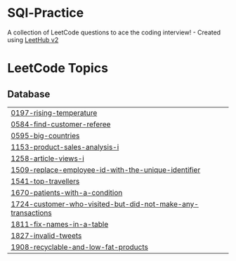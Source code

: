 # SQl-Practice
A collection of LeetCode questions to ace the coding interview! - Created using [LeetHub v2](https://github.com/arunbhardwaj/LeetHub-2.0)

<!---LeetCode Topics Start-->
# LeetCode Topics
## Database
|  |
| ------- |
| [0197-rising-temperature](https://github.com/Dsatabdi27/SQl-Queries/tree/master/0197-rising-temperature) |
| [0584-find-customer-referee](https://github.com/Dsatabdi27/SQl-Queries/tree/master/0584-find-customer-referee) |
| [0595-big-countries](https://github.com/Dsatabdi27/SQl-Queries/tree/master/0595-big-countries) |
| [1153-product-sales-analysis-i](https://github.com/Dsatabdi27/SQl-Queries/tree/master/1153-product-sales-analysis-i) |
| [1258-article-views-i](https://github.com/Dsatabdi27/SQl-Queries/tree/master/1258-article-views-i) |
| [1509-replace-employee-id-with-the-unique-identifier](https://github.com/Dsatabdi27/SQl-Queries/tree/master/1509-replace-employee-id-with-the-unique-identifier) |
| [1541-top-travellers](https://github.com/Dsatabdi27/SQl-Practice/tree/master/1541-top-travellers) |
| [1670-patients-with-a-condition](https://github.com/Dsatabdi27/SQl-Practice/tree/master/1670-patients-with-a-condition) |
| [1724-customer-who-visited-but-did-not-make-any-transactions](https://github.com/Dsatabdi27/SQl-Queries/tree/master/1724-customer-who-visited-but-did-not-make-any-transactions) |
| [1811-fix-names-in-a-table](https://github.com/Dsatabdi27/SQl-Practice/tree/master/1811-fix-names-in-a-table) |
| [1827-invalid-tweets](https://github.com/Dsatabdi27/SQl-Queries/tree/master/1827-invalid-tweets) |
| [1908-recyclable-and-low-fat-products](https://github.com/Dsatabdi27/SQl-Queries/tree/master/1908-recyclable-and-low-fat-products) |
<!---LeetCode Topics End-->